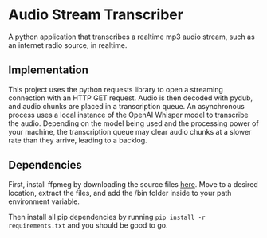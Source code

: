 # Audio Stream Transcriber

A python application that transcribes a realtime mp3 audio stream, such as an internet radio source, in realtime. 

## Implementation

This project uses the python requests library to open a streaming connection with an HTTP GET request. Audio is then decoded with pydub, and audio chunks are placed in a transcription queue. An asynchronous process uses a local instance of the OpenAI Whisper model to transcribe the audio. Depending on the model being used and the processing power of your machine, the transcription queue may clear audio chunks at a slower rate than they arrive, leading to a backlog.

## Dependencies

First, install ffpmeg by downloading the source files [here](https://ffmpeg.org/). Move to a desired location, extract the files, and add the /bin folder inside to your path environment variable.

Then install all pip dependencies by running `pip install -r requirements.txt` and you should be good to go.
